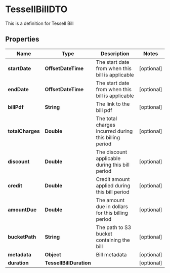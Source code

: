 

# TessellBillDTO

This is a definition for Tessell Bill

## Properties

Name | Type | Description | Notes
------------ | ------------- | ------------- | -------------
**startDate** | **OffsetDateTime** | The start date from when this bill is applicable |  [optional]
**endDate** | **OffsetDateTime** | The start date from when this bill is applicable |  [optional]
**billPdf** | **String** | The link to the bill pdf |  [optional]
**totalCharges** | **Double** | The total charges incurred during this billing period |  [optional]
**discount** | **Double** | The discount applicable during this bill period |  [optional]
**credit** | **Double** | Credit amount applied during this bill period |  [optional]
**amountDue** | **Double** | The amount due in dollars for this billing period |  [optional]
**bucketPath** | **String** | The path to S3 bucket containing the bill |  [optional]
**metadata** | **Object** | Bill metadata |  [optional]
**duration** | **TessellBillDuration** |  |  [optional]



